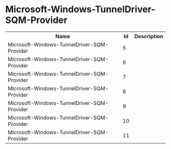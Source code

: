 # Microsoft-Windows-TunnelDriver-SQM-Provider

<table>
<colgroup><col/><col/><col/></colgroup>
<tr><th>Name</th><th>Id</th><th>Description</th></tr>
<tr><td>Microsoft-Windows-TunnelDriver-SQM-Provider</td><td>5</td><td></td></tr>
<tr><td>Microsoft-Windows-TunnelDriver-SQM-Provider</td><td>6</td><td></td></tr>
<tr><td>Microsoft-Windows-TunnelDriver-SQM-Provider</td><td>7</td><td></td></tr>
<tr><td>Microsoft-Windows-TunnelDriver-SQM-Provider</td><td>8</td><td></td></tr>
<tr><td>Microsoft-Windows-TunnelDriver-SQM-Provider</td><td>9</td><td></td></tr>
<tr><td>Microsoft-Windows-TunnelDriver-SQM-Provider</td><td>10</td><td></td></tr>
<tr><td>Microsoft-Windows-TunnelDriver-SQM-Provider</td><td>11</td><td></td></tr>
</table>
